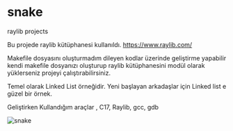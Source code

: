 # snake
raylib projects

Bu projede raylib kütüphanesi kullanıldı. 
https://www.raylib.com/

Makefile dosyasını oluşturmadım dileyen kodlar üzerinde geliştirme yapabilir kendi makefile dosyanızı oluşturup raylib kütüphanesini modül olarak yüklerseniz projeyi çalıştırabilirsiniz.

Temel olarak Linked List örneğidir. Yeni başlayan arkadaşlar için Linked list e güzel bir örnek.

Geliştirken Kullandığım araçlar ,  C17, Raylib, gcc, gdb

![snake](https://user-images.githubusercontent.com/91838167/170080151-7969e687-283c-4ab1-984a-84c56b08135d.jpg)
